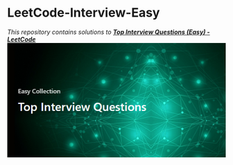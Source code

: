 # LeetCode-Interview-Easy
<i> This repository contains solutions to <a href="https://leetcode.com/explore/interview/card/top-interview-questions-easy/"><strong>Top Interview Questions (Easy) - LeetCode</strong></a><i>
<img src="./images/banner.png"/>


